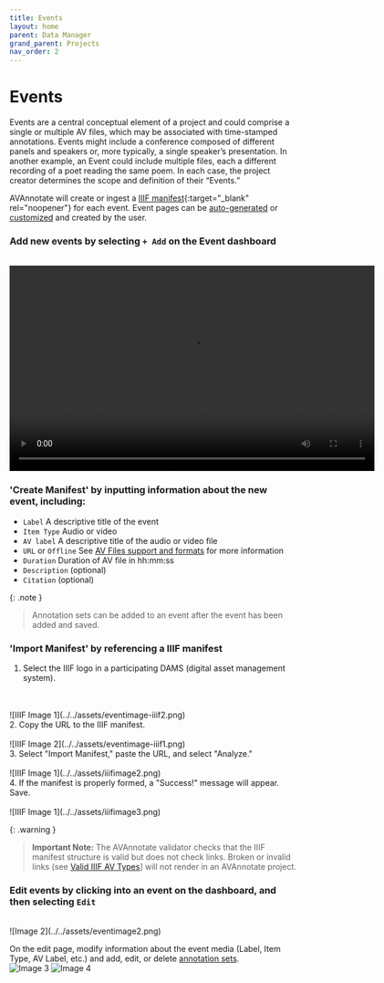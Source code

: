 ```yaml
---
title: Events
layout: home
parent: Data Manager
grand_parent: Projects
nav_order: 2
---
```

# Events

Events are a central conceptual element of a project and could comprise a single or multiple AV files, which may be associated with time-stamped annotations. Events might include a conference composed of different panels and speakers or, more typically, a single speaker’s presentation. In another example, an Event could include multiple files, each a different recording of a poet reading the same poem. In each case, the project creator determines the scope and definition of their “Events.”

AVAnnotate will create or ingest a [IIIF manifest](https://iiif.io/guides/using_iiif_resources/){:target="_blank" rel="noopener"} for each event. Event pages can be [auto-generated](https://avannotate.github.io/documentation/pages/auto/) or [customized](https://avannotate.github.io/documentation/pages/custom/) and created by the user.

### Add new events by selecting `+ Add` on the Event dashboard
<br>
<video width="640" height="360" controls aria-label="This video demonstrates how to upload an event to an AVAnnotate project via the Event Template. After selecting 'Add,' import a file on your drive. AVAnnotate will prompt you to calibrate the files columns, which requires selecting at least two columns to confirm the configuration. Press 'import,' then press 'save.'" title="Adding event to AVAnnotate projec">
  <source src="assets/import_event_edited (1).mp4" type="video/mp4">
   <figcaption>This video demonstrates how to upload, configure, and save an event in AVAnnotate.</figcaption>
</video>

<br>

### 'Create Manifest' by inputting information about the new event, including: 
- `Label` A descriptive title of the event
- `Item Type` Audio or video
- `AV label` A descriptive title of the audio or video file
- `URL` or `Offline` See [AV Files support and formats](https://avannotate.github.io/documentation/pages/av/) for more information
- `Duration` Duration of AV file in hh:mm:ss
- `Description` (optional)
- `Citation` (optional)

{: .note }
> Annotation sets can be added to an event after the event has been added and saved. 

### 'Import Manifest' by referencing a IIIF manifest

1. Select the IIIF logo in a participating DAMS (digital asset management system). 
<br>
<br>
![IIIF Image 1](../../assets/eventimage-iiif2.png) 
<br>
2. Copy the URL to the IIIF manifest.  
<br>
<br>
![IIIF Image 2](../../assets/eventimage-iiif1.png) 
<br>
3. Select "Import Manifest," paste the URL, and select "Analyze."
<br>
<br>
![IIIF Image 1](../../assets/iiifimage2.png) 
<br>
4.  If the manifest is properly formed, a "Success!" message will appear. Save.
<br>
<br>
![IIIF Image 1](../../assets/iiifimage3.png) 
<br>

{: .warning }
> **Important Note:** The AVAnnotate validator checks that the IIIF manifest structure is valid but does not check links. Broken or invalid links (see [Valid IIIF AV Types](https://avannotate.github.io/documentation/pages/av/)] will not render in an AVAnnotate project. 

### Edit events by clicking into an event on the dashboard, and then selecting `Edit` 
<br>
![Image 2](../../assets/eventimage2.png)

On the edit page, modify information about the event media (Label, Item Type, AV Label, etc.) and add, edit, or delete [annotation sets](https://avannotate.github.io/documentation/pages/sets/). 
<br>
![Image 3](../../assets/eventimage3.png) 
![Image 4](../../assets/eventimage4.png) 
